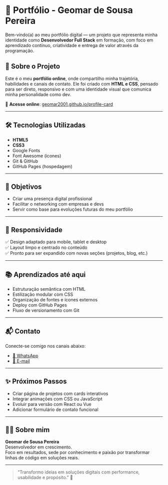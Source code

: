 # 🧠 Portfólio - Geomar de Sousa Pereira

Bem-vindo(a) ao meu portfólio digital — um projeto que representa minha identidade como **Desenvolvedor Full Stack** em formação, com foco em aprendizado contínuo, criatividade e entrega de valor através da programação.


## 🚀 Sobre o Projeto

Este é o meu **portfólio online**, onde compartilho minha trajetória, habilidades e canais de contato. Ele foi criado com **HTML e CSS**, pensado para ser direto, responsivo e com uma identidade visual que comunica minha personalidade como dev.

🔗 **Acesse online**: [geomar2001.github.io/profile-card](https://geomar2001.github.io/profile-card/)

---

## 🛠️ Tecnologias Utilizadas

- **HTML5**
- **CSS3**
- Google Fonts
- Font Awesome (ícones)
- Git & GitHub
- GitHub Pages (hospedagem)

---

## 🎯 Objetivos

- Criar uma presença digital profissional
- Facilitar o networking com empresas e devs
- Servir como base para evoluções futuras do meu portfólio

---

## 📱 Responsividade

✅ Design adaptado para mobile, tablet e desktop  
✅ Layout limpo e centrado no conteúdo  
✅ Pronto para ser expandido com novas seções (projetos, blog, etc.)

---

## 📚 Aprendizados até aqui

- Estruturação semântica com HTML
- Estilização modular com CSS
- Organização de fontes e ícones externos
- Deploy com GitHub Pages
- Fluxo de versionamento com Git

---

## 📬 Contato

Conecte-se comigo nos canais abaixo:

- [📱 WhatsApp](https://wa.me/5527988125172?text=Ol%C3%A1%2C%20dev)
- [📧 E-mail](mailto:geomards2015@gmail.com?subject=Olá%2C%20Dev)

---

## ✨ Próximos Passos

- Criar página de projetos com cards interativos
- Integrar animações com CSS ou JavaScript
- Evoluir para versão com React ou Vue
- Adicionar formulário de contato funcional

---

## 👨‍💻 Sobre mim

**Geomar de Sousa Pereira**  
Desenvolvedor em crescimento.  
Foco em resultados, sede por conhecimento e paixão por transformar linhas de código em soluções reais.

---

> “Transformo ideias em soluções digitais com performance, usabilidade e propósito.” 🚀
